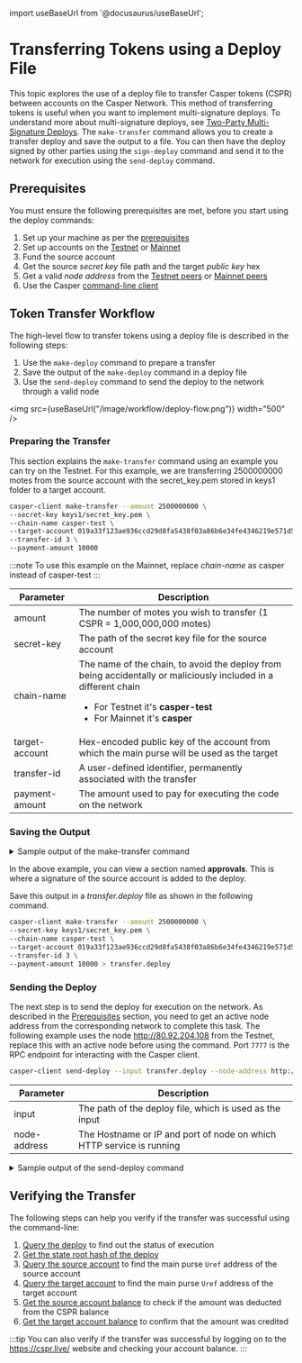 import useBaseUrl from '@docusaurus/useBaseUrl';

# Transferring Tokens using a Deploy File

This topic explores the use of a deploy file to transfer Casper tokens (CSPR) between accounts on the Casper Network. This method of transferring tokens is useful when you want to implement multi-signature deploys. To understand more about multi-signature deploys, see [Two-Party Multi-Signature Deploys](two-party-multi-sig.md). The `make-transfer` command allows you to create a transfer deploy and save the output to a file. You can then have the deploy signed by other parties using the `sign-deploy` command and send it to the network for execution using the `send-deploy` command.

## Prerequisites

You must ensure the following prerequisites are met, before you start using the deploy commands:

1.  Set up your machine as per the [prerequisites](setup.md)
2.  Set up accounts on the [Testnet](https://testnet.cspr.live/) or [Mainnet](https://cspr.live/)
3.  Fund the source account
4.  Get the source _secret key_ file path and the target _public key_ hex
5.  Get a valid _node address_ from the [Testnet peers](https://testnet.cspr.live/tools/peers) or [Mainnet peers](https://cspr.live/tools/peers)
6.  Use the Casper [command-line client](/workflow/setup#the-casper-command-line-client)

## Token Transfer Workflow

The high-level flow to transfer tokens using a deploy file is described in the following steps:

1. Use the `make-deploy` command to prepare a transfer
2. Save the output of the `make-deploy` command in a deploy file
3. Use the `send-deploy` command to send the deploy to the network through a valid node

<img src={useBaseUrl("/image/workflow/deploy-flow.png")} width="500" />

### Preparing the Transfer

This section explains the `make-transfer` command using an example you can try on the Testnet. For this example, we are transferring 2500000000 motes from the source account with the secret_key.pem stored in keys1 folder to a target account.

```bash
casper-client make-transfer --amount 2500000000 \
--secret-key keys1/secret_key.pem \
--chain-name casper-test \
--target-account 019a33f123ae936ccd29d8fa5438f03a86b6e34fe4346219e571d5ac42cbff5be6 \
--transfer-id 3 \
--payment-amount 10000
```

:::note To use this example on the Mainnet, replace _chain-name_ as casper instead of casper-test :::

| Parameter | Description |
| --- | --- |
| amount | The number of motes you wish to transfer (1 CSPR = 1,000,000,000 motes) |
| secret-key | The path of the secret key file for the source account |
| chain-name | The name of the chain, to avoid the deploy from being accidentally or maliciously included in a different chain <ul><li>For Testnet it's **casper-test**</li><li>For Mainnet it's **casper**</li></ul> |
| target-account | Hex-encoded public key of the account from which the main purse will be used as the target |
| transfer-id | A user-defined identifier, permanently associated with the transfer |
| payment-amount | The amount used to pay for executing the code on the network |

### Saving the Output

<details>
<summary>Sample output of the make-transfer command</summary>

```json
{
    "hash": "34c4adbaa5493d9485637396a1a500657765ca35845bf15527be3149e5beb008",
    "header": {
        "account": "01e07110e92f554014ffdecc2582c999fcac7a9fbfad3ed7d8ae1cb14681f18a7b",
        "timestamp": "2021-10-27T11:16:59.592Z",
        "ttl": "30m",
        "gas_price": 1,
        "body_hash": "5f3f6f7ba595b95084173dc4f1052198ed9993847337c9d8a091226798d2f42a",
        "dependencies": [],
        "chain_name": "casper-test"
    },
    "payment": {
        "ModuleBytes": {
            "module_bytes": "",
            "args": [
                [
                    "amount",
                    {
                        "cl_type": "U512",
                        "bytes": "021027",
                        "parsed": "10000"
                    }
                ]
            ]
        }
    },
    "session": {
        "Transfer": {
            "args": [
                [
                    "amount",
                    {
                        "cl_type": "U512",
                        "bytes": "0400f90295",
                        "parsed": "2500000000"
                    }
                ],
                [
                    "target",
                    {
                        "cl_type": {
                            "ByteArray": 32
                        },
                        "bytes": "9c4dca7bcd384a081b7d014a6593bb27007a38d922d2693fa7999abd736d09b8",
                        "parsed": "9c4dca7bcd384a081b7d014a6999bb27007a38d922d2693fa7800abd736d09b8"
                    }
                ],
                [
                    "id",
                    {
                        "cl_type": {
                            "Option": "U64"
                        },
                        "bytes": "010300000000000000",
                        "parsed": 3
                    }
                ]
            ]
        }
    },
    "approvals": [
        {
            "signer": "01e07110e92f554014ffdecc2582c999fcac7a9fbfad3ed7d8ae1cb14681f18a7b",
            "signature": "01a2f5ce9f83898145e9db7c48d2da7b3af67e26759aeaab98f4ee244546ba132931e22aca83366a7aebf9b8e3fd5b8a8f4d73af21824d0b4906"
        }
    ]
}
```

</details>

In the above example, you can view a section named **approvals**. This is where a signature of the source account is added to the deploy.

Save this output in a _transfer.deploy_ file as shown in the following command.

```bash
casper-client make-transfer --amount 2500000000 \
--secret-key keys1/secret_key.pem \
--chain-name casper-test \
--target-account 019a33f123ae936ccd29d8fa5438f03a86b6e34fe4346219e571d5ac42cbff5be6 \
--transfer-id 3 \
--payment-amount 10000 > transfer.deploy
```

### Sending the Deploy

The next step is to send the deploy for execution on the network. As described in the [Prerequisites](deploy-transfer#prerequisites) section, you need to get an active node address from the corresponding network to complete this task. The following example uses the node http://80.92.204.108 from the Testnet, replace this with an active node before using the command. Port `7777` is the RPC endpoint for interacting with the Casper client.

```bash
casper-client send-deploy --input transfer.deploy --node-address http://80.92.204.108:7777
```

| Parameter    | Description                                                          |
| ------------ | -------------------------------------------------------------------- |
| input        | The path of the deploy file, which is used as the input              |
| node-address | The Hostname or IP and port of node on which HTTP service is running |

<details>
<summary>Sample output of the send-deploy command</summary>

```json
{
    "id": 261147078494867680,
    "jsonrpc": "2.0",
    "result": {
        "api_version": "1.3.4",
        "deploy_hash": "87912f9ea859159dcf2f0554751ba0bce8b1df41f4b4339bc6de370d7734bdae"
    }
}
```

</details>

## Verifying the Transfer

The following steps can help you verify if the transfer was successful using the command-line:

1. [Query the deploy](querying#querying-deploys) to find out the status of execution
2. [Get the state root hash of the deploy](transfer-workflow#state-root-hash)
3. [Query the source account](transfer-workflow#query-the-source-account) to find the main purse `Uref` address of the source account
4. [Query the target account](transfer-workflow#query-the-target-account) to find the main purse `Uref` address of the target account
5. [Get the source account balance](transfer-workflow#get-source-account-balance) to check if the amount was deducted from the CSPR balance
6. [Get the target account balance](transfer-workflow#get-target-account-balance) to confirm that the amount was credited

:::tip You can also verify if the transfer was successful by logging on to the https://cspr.live/ website and checking your account balance. :::
